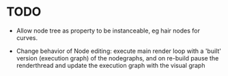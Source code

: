 # TODO

- Allow node tree as property to be instanceable, eg hair nodes for curves.

- Change behavior of Node editing: execute main render loop with a 'built' version (execution graph) of the nodegraphs, and on re-build pause the renderthread and update the execution graph with the visual graph